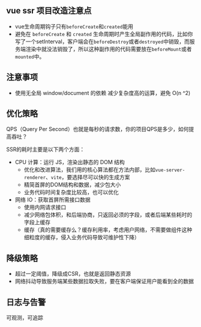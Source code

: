 ## vue ssr 项目改造注意点
- vue生命周期钩子只有`beforeCreate`和`created`能用
- 避免在 `beforeCreate` 和 `created` 生命周期时产生全局副作用的代码，比如你写了一个setInterval，客户端会在`beforeDestroy`或者`destroyed`中销毁，而服务端渲染中就没法销毁了，所以这种副作用的代码需要放在`beforeMount`或者`mounted`中。

## 注意事项
- 使用无全局 window/document 的依赖
减少复杂度高的运算，避免 O(n ^2)

## 优化策略
QPS（Query Per Second）也就是每秒的请求数，你的项目QPS是多少，如何提高吞吐？

SSR的耗时主要是以下两个方面：
- CPU 计算：运行 JS，渲染出静态的 DOM 结构
  - 优化和改进算法，我们用的核心算法都在方法内部，比如`vue-server-renderer`、`vite`，要选择尽可以快的生成方案
  - 精简首屏的DOM结构和数据，减少包大小
  - 业务代码时间复杂度比较高，也可以优化
- 网络 IO：获取首屏所需接口数据
  - 使用内网请求接口
  - 减少网络包体积，和后端协商，只返回必须的字段，或者后端某些耗时的字段上缓存
  - 缓存（真的需要缓存么？缓存利用率，考虑用户网络，不需要做组件这种细粒度的缓存，侵入业务代码导致可维护性下降）



## 降级策略
- 超过一定阈值，降级成CSR，也就是返回静态资源
- 网络抖动导致服务端某些数据拉取失败，要在客户端保证用户能看到全的数据

## 日志与告警
可观测，可追踪